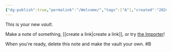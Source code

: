 ```yaml
---
{"dg-publish":true,"permalink":"/Welcome/","tags":["A"],"created":"2024-05-15T17:49:21.874+08:00"}
---
```


This is your new *vault*.

Make a note of something, [[create a link\|create a link]], or try [the Importer](https://help.obsidian.md/Plugins/Importer)!

When you're ready, delete this note and make the vault your own.
#B 
